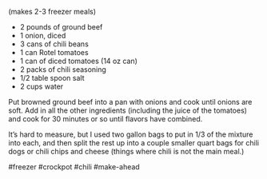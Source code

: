(makes 2-3 freezer meals)

-   2 pounds of ground beef
-   1 onion, diced
-   3 cans of chili beans
-   1 can Rotel tomatoes
-   1 can of diced tomatoes (14 oz can)
-   2 packs of chili seasoning
-   1/2 table spoon salt
-   2 cups water

Put browned ground beef into a pan with onions and cook until onions are soft. Add in all the other ingredients (including the juice of the tomatoes) and cook for 30 minutes or so until flavors have combined.

It’s hard to measure, but I used two gallon bags to put in 1/3 of the mixture into each, and then split the rest up into a couple smaller quart bags for chili dogs or chili chips and cheese (things where chili is not the main meal.)

#freezer #crockpot #chili #make-ahead